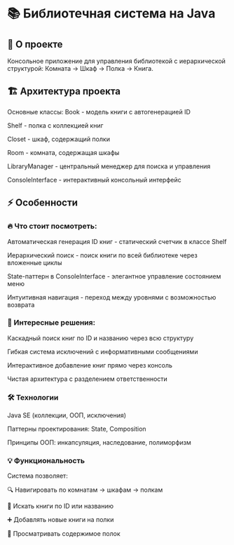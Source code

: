 # 📚 Библиотечная система на Java

## 🎯 О проекте
Консольное приложение для управления библиотекой с иерархической структурой: Комната → Шкаф → Полка → Книга.

## 🏗️ Архитектура проекта
Основные классы:
Book - модель книги с автогенерацией ID

Shelf - полка с коллекцией книг

Closet - шкаф, содержащий полки

Room - комната, содержащая шкафы

LibraryManager - центральный менеджер для поиска и управления

ConsoleInterface - интерактивный консольный интерфейс

## ⚡ Особенности
### 🔥 Что стоит посмотреть:
Автоматическая генерация ID книг - статический счетчик в классе Shelf

Иерархический поиск - поиск книги по всей библиотеке через вложенные циклы

State-паттерн в ConsoleInterface - элегантное управление состоянием меню

Интуитивная навигация - переход между уровнями с возможностью возврата

### 🎨 Интересные решения:
Каскадный поиск книг по ID и названию через всю структуру

Гибкая система исключений с информативными сообщениями

Интерактивное добавление книг прямо через консоль

Чистая архитектура с разделением ответственности

### 🛠️ Технологии
Java SE (коллекции, ООП, исключения)

Паттерны проектирования: State, Composition

Принципы ООП: инкапсуляция, наследование, полиморфизм

### 💡 Функциональность
Система позволяет:

🔍 Навигировать по комнатам → шкафам → полкам

📖 Искать книги по ID или названию

➕ Добавлять новые книги на полки

👀 Просматривать содержимое полок
